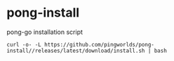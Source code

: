 # pong-install

pong-go installation script

    curl -o- -L https://github.com/pingworlds/pong-install//releases/latest/download/install.sh | bash